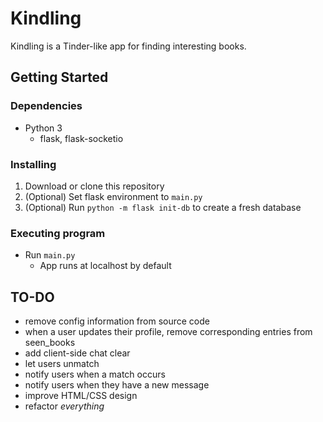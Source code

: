 # Kindling

Kindling is a Tinder-like app for finding interesting books.

## Getting Started

### Dependencies

* Python 3
    * flask, flask-socketio

### Installing

1. Download or clone this repository
2. (Optional) Set flask environment to `main.py`
3. (Optional) Run `python -m flask init-db` to create a fresh database

### Executing program

* Run `main.py`
    * App runs at localhost by default

## TO-DO
* remove config information from source code
* when a user updates their profile, remove corresponding entries from seen_books
* add client-side chat clear
* let users unmatch
* notify users when a match occurs
* notify users when they have a new message
* improve HTML/CSS design
* refactor *everything*
